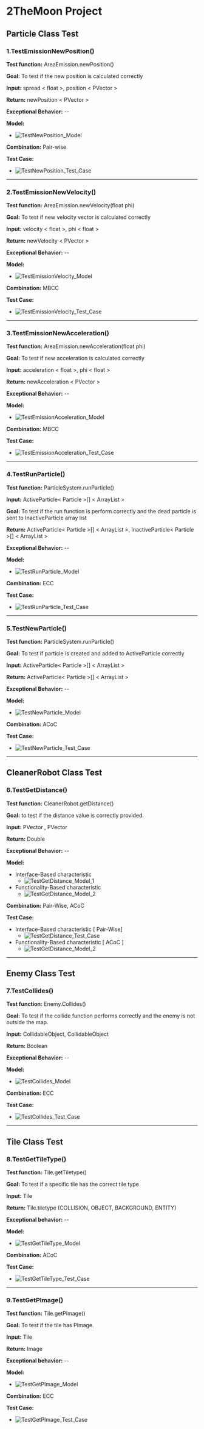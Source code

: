 # 2TheMoon Project
## Particle Class Test
### 1.TestEmissionNewPosition()
**Test function:** AreaEmission.newPosition()

**Goal:** To test if the new position is calculated correctly

**Input:** spread < float >, position < PVector >

**Return:** newPosition < PVector >

**Exceptional Behavior:** --

**Model:**
- ![TestNewPosition_Model](https://i.imgur.com/0nHHLzq.png)

**Combination:** Pair-wise	

**Test Case:**
- ![TestNewPosition_Test_Case](https://i.imgur.com/9lMIVjo.png)
	
---
	
### 2.TestEmissionNewVelocity()
**Test function:** AreaEmission.newVelocity(float phi)

**Goal:** To test if new velocity vector is calculated correctly

**Input:** velocity < float >, phi < float >

**Return:** newVelocity < PVector >

**Exceptional Behavior:** --

**Model:**
- ![TestEmissionVelocity_Model](https://i.imgur.com/w7KQYXA.png)

**Combination:** MBCC	

**Test Case:**
- ![TestEmissionVelocity_Test_Case](https://i.imgur.com/tqxh23J.png)
	
---
	
### 3.TestEmissionNewAcceleration()
**Test function:** AreaEmission.newAcceleration(float phi)

**Goal:** To test if new acceleration is calculated correctly

**Input:** acceleration < float >, phi < float >

**Return:** newAcceleration < PVector >

**Exceptional Behavior:** --

**Model:**
- ![TestEmissionAcceleration_Model](https://i.imgur.com/w7KQYXA.png)

**Combination:** MBCC	

**Test Case:**
- ![TestEmissionAcceleration_Test_Case](https://i.imgur.com/EbK2pDH.png)
		
---
	
### 4.TestRunParticle()
**Test function:** ParticleSystem.runParticle()

**Input:** ActiveParticle< Particle >[] < ArrayList >

**Goal:** To test if the run function is perform correctly and the dead particle is sent to InactiveParticle array list

**Return:** ActiveParticle< Particle >[] < ArrayList >, InactiveParticle< Particle >[] < ArrayList >

**Exceptional Behavior:** --

**Model:**
- ![TestRunParticle_Model](https://i.imgur.com/dRwY3gF.png)

**Combination:** ECC	

**Test Case:**
- ![TestRunParticle_Test_Case](https://i.imgur.com/lnlpuc5.png)
		
---
	
### 5.TestNewParticle()
**Test function:** ParticleSystem.runParticle()

**Goal:** To test if particle is created and added to ActiveParticle correctly

**Input:** ActiveParticle< Particle >[] < ArrayList >

**Return:** ActiveParticle< Particle >[] < ArrayList >

**Exceptional Behavior:** --

**Model:**
- ![TestNewParticle_Model](https://i.imgur.com/sogQ5E7.png)

**Combination:** ACoC	

**Test Case:**
- ![TestNewParticle_Test_Case](https://i.imgur.com/HAb8ink.png)
	
---

## CleanerRobot Class Test
### 6.TestGetDistance()
**Test function:** CleanerRobot.getDistance()

**Goal:** to test if the distance value is correctly provided. 

**Input:** PVector , PVector

**Return:** Double

**Exceptional Behavior:** --

**Model:**
- Interface-Based characteristic
	- ![TestGetDistance_Model_1](https://i.imgur.com/xhPqfYX.png)
- Functionality-Based characteristic
	- ![TestGetDistance_Model_2](https://i.imgur.com/Ty3tJEP.png)

**Combination:** Pair-Wise, ACoC

**Test Case:**
- Interface-Based characteristic [ Pair-Wise]
	- ![TestGetDistance_Test_Case](https://i.imgur.com/sYF5eTL.png)
- Functionality-Based characteristic [ ACoC ]
	- ![TestGetDistance_Model_2](https://i.imgur.com/DTbDQYZ.png)
		
---
## Enemy Class Test
### 7.TestCollides()
**Test function:** Enemy.Collides()

**Goal:** To test if the collide function performs correctly and the enemy is not outside the map.

**Input:** CollidableObject, CollidableObject

**Return:** Boolean

**Exceptional Behavior:** --

**Model:**
- ![TestCollides_Model](https://i.imgur.com/sLhGk3G.png)

**Combination:** ECC

**Test Case:**
- ![TestCollides_Test_Case](https://i.imgur.com/dXNrWUU.png)

---

## Tile Class Test
### 8.TestGetTileType()
**Test function:** Tile.getTiletype()

**Goal:** To test if a specific tile has the correct tile type

**Input:** Tile

**Return:** Tile.tiletype  (COLLISION, OBJECT, BACKGROUND, ENTITY)

**Exceptional behavior:** --

**Model:**
- ![TestGetTileType_Model](https://i.imgur.com/r9fhrYb.png)

**Combination:** ACoC

**Test Case:**
- ![TestGetTileType_Test_Case](https://i.imgur.com/xPru1TC.png)

---

### 9.TestGetPImage()
**Test function:** Tile.getPImage()

**Goal:** To test if the tile has PImage.

**Input:** Tile

**Return:** Image

**Exceptional behavior:** --

**Model:**
- ![TestGetPImage_Model](https://i.imgur.com/wWHBXVe.png)

**Combination:** ECC

**Test Case:**
- ![TestGetPImage_Test_Case](https://i.imgur.com/7OaA0uw.png)
